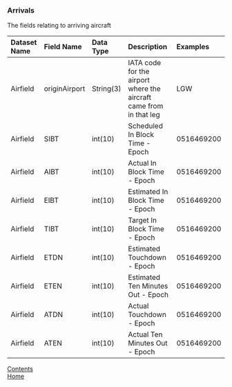 ### Arrivals

The fields relating to arriving aircraft

| Dataset Name  | Field Name  | Data Type | Description | Examples |
|:--------------|:------------|:----------|:------------|:---------|
|Airfield|originAirport|String(3)|IATA code for the airport where the aircraft came from in that leg|LGW|
|Airfield|SIBT|int(10)|Scheduled In Block Time - Epoch|0516469200|
|Airfield|AIBT|int(10)|Actual In Block Time - Epoch|0516469200|
|Airfield|EIBT|int(10)|Estimated In Block Time - Epoch|0516469200|
|Airfield|TIBT|int(10)|Target In Block Time - Epoch|0516469200|
|Airfield|ETDN|int(10)|Estimated Touchdown - Epoch|0516469200|
|Airfield|ETEN|int(10)|Estimated Ten Minutes Out - Epoch|0516469200|
|Airfield|ATDN|int(10)|Actual Touchdown - Epoch|0516469200|
|Airfield|ATEN|int(10)|Actual Ten Minutes Out - Epoch|0516469200|


[Contents](./contents.md)<br />
[Home](./)
